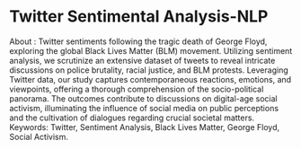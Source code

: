 # Twitter Sentimental Analysis-NLP 
About : 
Twitter sentiments following the tragic death of George Floyd, exploring the global Black Lives Matter (BLM) movement. Utilizing sentiment analysis, we scrutinize an extensive dataset of tweets to reveal intricate discussions on police brutality, racial justice, and BLM protests. Leveraging Twitter data, our study captures contemporaneous reactions, emotions, and viewpoints, offering a thorough comprehension of the socio-political panorama. The outcomes contribute to discussions on digital-age social activism, illuminating the influence of social media on public perceptions and the cultivation of dialogues regarding crucial societal matters.
Keywords: Twitter, Sentiment Analysis, Black Lives Matter, George Floyd, Social Activism.
